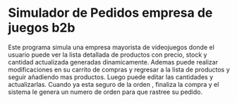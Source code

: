 # Simulador de Pedidos empresa de juegos b2b

Este programa simula una empresa mayorista de videojuegos donde el usuario puede ver la lista detallada de  productos con precio, stock y cantidad actualizada generadas dinamicamente. Ademas puede realizar modificaciones en su carrito de compras y regresar a la lista de productos y seguir añadiendo mas productos. Luego puede editar las cantidades y actualizarlas. Cuando ya esta seguro de la orden , finaliza la compra y el sistema le genera un numero de orden para que rastree su pedido.